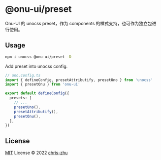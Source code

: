# @onu-ui/preset
Onu-UI 的 unocss preset，作为 components 的样式支持，也可作为独立包进行使用。

## Usage

```bash
npm i unocss @onu-ui/preset -D
```
Add preset into unocss config.
```ts
// uno.config.ts
import { defineConfig, presetAttributify, presetUno } from 'unocss'
import { presetOnu } from 'onu-ui'

export default defineConfig({
  presets: [
    // ...
    presetUno(),
    presetAttributify(),
    presetOnu(),
  ],
})
```

## License

[MIT](../../LICENSE) License © 2022 [chris-zhu](https://github.com/chris-zhu)
